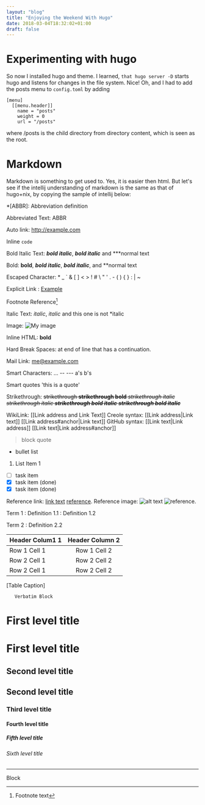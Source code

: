 ```yaml
---
layout: "blog"
title: "Enjoying the Weekend With Hugo"
date: 2018-03-04T18:32:02+01:00
draft: false
---
```


# Experimenting with hugo

So now I installed hugo and theme. I learned, `that hugo server -D` starts hugo and listens for changes in the file system.
Nice! Oh, and I had to add the posts menu to `config.toml` by adding
```
[menu]
  [[menu.header]]
    name = "posts"
    weight = 0
    url = "/posts"
```
where /posts is the child directory from directory content, which is seen as the root.

# Markdown

Markdown is something to get used to. Yes, it is easier then html.
But let's see if the intellij understanding of markdown is the same as that of hugo+nix, by copying the sample of intellij below:

*[ABBR]: Abbreviation definition

Abbreviated Text: ABBR

Auto link: <http://example.com>

Inline `code`

Bold Italic Text: ***bold italic***, **_bold italic_** and ***normal text

Bold: **bold**, ***bold italic***, **_bold italic_**, and **normal text

Escaped Character: \* \_ \` \& \[ \] \< \> \! \# \\ \" \' \. \- \( \) \{ \} \: \| \~

Explicit Link : [Example](http://example.com)

Footnote Reference[^1]

Italic Text: *italic*, _italic_ and this one is not *italic

Image: ![My image](https://upload.wikimedia.org/wikipedia/commons/d/d5/Japan_small_icon.png)

Inline HTML: <b>bold</b> &nbsp; &#10; &#x0a;

Hard Break Spaces: at end of line
    that has a continuation.

Mail Link: <me@example.com>

Smart Characters: ... -- --- a's b's

Smart quotes 'this is a quote'

Strikethrough: ~~strikethrough **strikethrough bold** *strikethrough italic* _strikethrough italic_ ***strikethrough bold italic*** **_strikethrough bold italic_**~~

WikiLink: [[Link address and Link Text]]  Creole syntax: [[Link address|Link text]]  [[Link address#anchor|Link text]] GitHub syntax: [[Link text|Link address]] [[Link text|Link address#anchor]]

<!-- Comment -->

> block quote

* bullet list
1. List Item 1
* [ ] task item
* [x] task item (done)
* [X] task item (done)

[^1]: Footnote text

[Reference]: http://example.com#anchor-reference  "Title"
Reference link: [link text][reference] [reference].
Reference image: ![alt text][reference] ![reference].


Term 1
:   Definition 1.1
:   Definition 1.2

Term 2
:   Definition 2.2

| Header Colum1 1 | Header Column 2 |
|:--------------------|:-------------------:|
| Row 1 Cell 1        |    Row 1 Cell 2     |
| Row 2 Cell 1        |    Row 2 Cell 2     |
| Row 2 Cell 1        |    Row 2 Cell 2     |
[Table Caption]

```language
   Verbatim Block
```

# First level title

First level title
=================

## Second level title

Second level title
------------------

### Third level title

#### Fourth level title

##### Fifth level title

###### Sixth level title

* * *

<div>
Block
</div>



